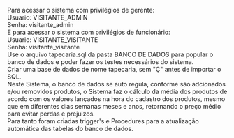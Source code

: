 Para acessar o sistema com privilégios de gerente:<br>
Usuario: VISITANTE_ADMIN<br>
Senha: visitante_admin<br>
E para acessar o sistema com privilégios de funcionário:<br>
Usuario: VISITANTE_VISITANTE<br>
Senha: visitante_visitante<br>
Use o arquivo tapecaria.sql da pasta BANCO DE DADOS para popular o banco de dados e poder fazer os testes necessários do sistema.<br>
Criar uma base de dados de nome tapecaria, sem "Ç" antes de importar o SQL.<br>
Neste Sistema, o banco de dados se auto regula, conforme são adcionados e/ou removidos produtos, o Sistema faz o cálculo da média dos produtos de acordo com os valores lançados na hora do cadastro dos produtos, mesmo que em diferentes dias semanas meses e anos, retornando o preço médio para evitar perdas e prejuizos.<br>
Para tanto foram criadas trigger's e Procedures para a atualização automática das tabelas do banco de dados.
